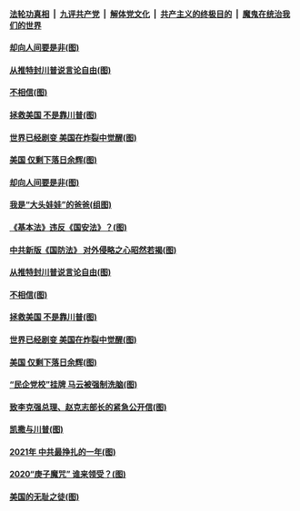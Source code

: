 

####  [法轮功真相](../../../../basic/blob/master/README.md?t=01121602) &nbsp;|&nbsp; [九评共产党](../../../../9ping.md/blob/master/README.md?t=01121602) &nbsp;|&nbsp; [解体党文化](../../../../jtdwh.md/blob/master/README.md?t=01121602)  &nbsp;|&nbsp; [共产主义的终极目的](../../../../gczydzjmd.md/blob/master/README.md?t=01121602) &nbsp;|&nbsp; [魔鬼在统治我们的世界](../../../../mgztzwmdsj.md/blob/master/README.md?t=01121602) 

#### [却向人间要是非(图)](../pages/p4/958794.md?t=01121602) 

#### [从推特封川普说言论自由(图)](../pages/p4/958673.md?t=01121602) 

#### [不相信(图)](../pages/p4/958672.md?t=01121602) 

#### [拯救美国 不是靠川普(图)](../pages/p4/958693.md?t=01121602) 

#### [世界已经剧变 美国在炸裂中觉醒(图)](../pages/p4/958675.md?t=01121602) 

#### [美国 仅剩下落日余辉(图)](../pages/p4/958674.md?t=01121602) 



#### [却向人间要是非(图)](../pages/p4/958794.md?t=01121602) 

#### [我是“大头娃娃”的爸爸(组图)](../pages/p4/958788.md?t=01121602) 

#### [《基本法》违反《国安法》？(图)](../pages/p4/958787.md?t=01121602) 

#### [中共新版《国防法》 对外侵略之心昭然若揭(图)](../pages/p4/958786.md?t=01121602) 

#### [从推特封川普说言论自由(图)](../pages/p4/958673.md?t=01121602) 


#### [不相信(图)](../pages/p4/958672.md?t=01121602) 

#### [拯救美国 不是靠川普(图)](../pages/p4/958693.md?t=01121602) 

#### [世界已经剧变 美国在炸裂中觉醒(图)](../pages/p4/958675.md?t=01121602) 

#### [美国 仅剩下落日余辉(图)](../pages/p4/958674.md?t=01121602) 

#### [“民企党校”挂牌 马云被强制洗脑(图)](../pages/p4/958689.md?t=01121602) 

#### [致李克强总理、赵克志部长的紧急公开信(图)](../pages/p4/958669.md?t=01121602) 



#### [凯撒与川普(图)](../pages/p4/958605.md?t=01121602) 

#### [2021年 中共最挣扎的一年(图)](../pages/p4/958592.md?t=01121602) 

#### [2020“庚子魔咒” 谁来领受？(图)](../pages/p4/958597.md?t=01121602) 

#### [美国的无耻之徒(图)](../pages/p4/958606.md?t=01121602) 

